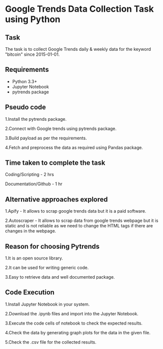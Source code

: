 # Google Trends Data Collection Task using Python

## Task

The task is to collect Google Trends daily & weekly data for the keyword "bitcoin" since 2015-01-01.

## Requirements

- Python 3.3+
- Jupyter Notebook
- pytrends package

## Pseudo code

1.Install the pytrends package.

2.Connect with Google trends using pytrends package.

3.Build payload as per the requirements.

4.Fetch and preprocess the data as required using Pandas package.

## Time taken to complete the task

Coding/Scripting - 2 hrs

Documentation/Github - 1 hr

## Alternative approaches explored

1.Apify - It allows to scrap google trends data but it is a paid software.

2.Autoscraper - It allows to scrap data from google trends webpage but it is static and is not reliable as we need to change the HTML tags if there are changes in the webpage.

## Reason for choosing Pytrends

1.It is an open source library.

2.It can be used for writing generic code.

3.Easy to retrieve data and well documented package.

## Code Execution

1.Install Jupyter Notebook in your system.

2.Download the .ipynb files and import into the Jupyter Notebook.

3.Execute the code cells of notebook to check the expected results.

4.Check the data by generating graph plots for the data in the given file.

5.Check the .csv file for the collected results.
